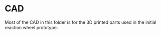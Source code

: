 # CAD
Most of the CAD in this folder is for the 3D printed parts used in the initial reaction wheel prototype.
